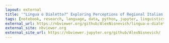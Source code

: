 ```yaml
---
layout: external
title: '"Lingua o Dialetto?" Exploring Perceptions of Regional Italian Languages Over Time'
tags: [notebook, research, language, data, python, jupyter, linguistics, italy, pandas, graphs]
external_url: https://nbviewer.org/github/AlexNisnevich/lingua-o-dialetto/blob/main/lingua-o-dialetto.ipynb  # TODO move this notebook to this repo like the others?
external_site: nbviewer.org
external_site_url: https://nbviewer.jupyter.org/github/AlexNisnevich/
---
```

